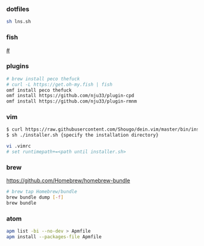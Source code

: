 ### dotfiles

```bash
sh lns.sh
```

### fish

[#](https://fishshell.com/docs/current/tutorial.html)

### plugins

```bash
# brew install peco thefuck
# curl -L https://get.oh-my.fish | fish
omf install peco thefuck
omf install https://github.com/nju33/plugin-cpd
omf install https://github.com/nju33/plugin-rmnm
```

### vim

```bash
$ curl https://raw.githubusercontent.com/Shougo/dein.vim/master/bin/installer.sh > installer.sh
$ sh ./installer.sh {specify the installation directory}

vi .vimrc
# set runtimepath+=<path until installer.sh>
```

### brew

https://github.com/Homebrew/homebrew-bundle

```bash
# brew tap Homebrew/bundle
brew bundle dump [-f]
brew bundle
```

### atom

```bash
apm list -bi --no-dev > Apmfile  
apm install --packages-file Apmfile
```
